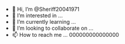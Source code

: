 - 👋 Hi, I’m @Sheriff20041971
- 👀 I’m interested in ...
- 🌱 I’m currently learning ...
- 💞️ I’m looking to collaborate on ...
- 📫 How to reach me ... 000000000000000

<!---
Sheriff20041971/Sheriff20041971 is a ✨ special ✨ repository because its `README.md` (this file) appears on your GitHub profile.
You can click the Preview link to take a look at your changes.
--->
